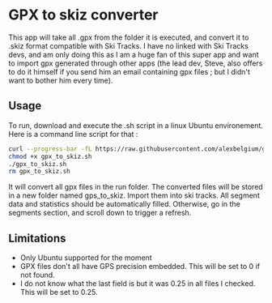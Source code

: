 # GPX to skiz converter
This app will take all .gpx from the folder it is executed, and convert it to .skiz format compatible with Ski Tracks.
I have no linked with Ski Tracks devs, and am only doing this as I am a huge fan of this super app and want to import gpx generated through other apps (the lead dev, Steve, also offers to do it himself if you send him an email containing gpx files ; but I didn't want to bother him every time).

## Usage
To run, download and execute the .sh script in a linux Ubuntu environement. Here is a command line script for that :
```bash
curl --progress-bar -fL https://raw.githubusercontent.com/alexbelgium/gpx_to_skiz/main/gpx_to_skiz.sh > gpx_to_skiz.sh
chmod +x gpx_to_skiz.sh
./gpx_to_skiz.sh
rm gpx_to_skiz.sh
```

It will convert all gpx files in the run folder.
The converted files will be stored in a new folder named gps_to_skiz. 
Import them into ski tracks. All segment data and statistics should be automatically filled. Otherwise, go in the segments section, and scroll down to trigger a refresh.

## Limitations
- Only Ubuntu supported for the moment
- GPX files don't all have GPS precision embedded. This will be set to 0 if not found.
- I do not know what the last field is but it was 0.25 in all files I checked.  This will be set to 0.25.
